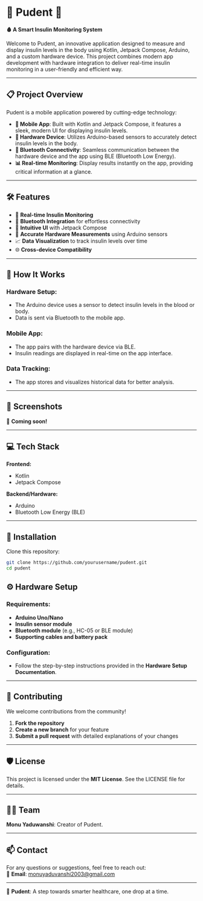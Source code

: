 # 🌟 Pudent 🌟
**🩸 A Smart Insulin Monitoring System**

Welcome to Pudent, an innovative application designed to measure and display insulin levels in the body using Kotlin, Jetpack Compose, Arduino, and a custom hardware device. This project combines modern app development with hardware integration to deliver real-time insulin monitoring in a user-friendly and efficient way.

---

## 📋 Project Overview
Pudent is a mobile application powered by cutting-edge technology:

- **📱 Mobile App**: Built with Kotlin and Jetpack Compose, it features a sleek, modern UI for displaying insulin levels.  
- **🔬 Hardware Device**: Utilizes Arduino-based sensors to accurately detect insulin levels in the body.  
- **🔗 Bluetooth Connectivity**: Seamless communication between the hardware device and the app using BLE (Bluetooth Low Energy).  
- **📊 Real-time Monitoring**: Display results instantly on the app, providing critical information at a glance.

---

## 🛠️ Features
- 🌟 **Real-time Insulin Monitoring**
- 🔗 **Bluetooth Integration** for effortless connectivity
- 📱 **Intuitive UI** with Jetpack Compose
- 🔬 **Accurate Hardware Measurements** using Arduino sensors
- 📈 **Data Visualization** to track insulin levels over time
- 🌐 **Cross-device Compatibility**

---

## 🚀 How It Works
### **Hardware Setup:**
- The Arduino device uses a sensor to detect insulin levels in the blood or body.  
- Data is sent via Bluetooth to the mobile app.

### **Mobile App:**
- The app pairs with the hardware device via BLE.  
- Insulin readings are displayed in real-time on the app interface.

### **Data Tracking:**
- The app stores and visualizes historical data for better analysis.

---

## 📱 Screenshots
📸 **Coming soon!**

---

## 💻 Tech Stack

**Frontend:**
- Kotlin  
- Jetpack Compose  

**Backend/Hardware:**
- Arduino  
- Bluetooth Low Energy (BLE)

---

## 🌟 Installation
Clone this repository:

```bash
git clone https://github.com/yourusername/pudent.git
cd pudent
```

## ⚙️ Hardware Setup

### **Requirements:**
- **Arduino Uno/Nano**
- **Insulin sensor module**
- **Bluetooth module** (e.g., HC-05 or BLE module)
- **Supporting cables and battery pack**

### **Configuration:**
- Follow the step-by-step instructions provided in the **Hardware Setup Documentation**.

---

## 🤝 Contributing

We welcome contributions from the community!

1. **Fork the repository**
2. **Create a new branch** for your feature
3. **Submit a pull request** with detailed explanations of your changes

---

## 🛡️ License

This project is licensed under the **MIT License**. See the LICENSE file for details.

---

## 🧑‍💻 Team

**Monu Yaduwanshi**: Creator of Pudent.

---

## 📫 Contact

For any questions or suggestions, feel free to reach out:  
📧 **Email**: monuyaduvanshi2003@gmail.com

---

🌟 **Pudent**: A step towards smarter healthcare, one drop at a time.
